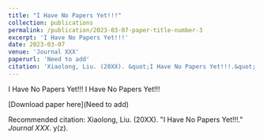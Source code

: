 ```yaml
---
title: "I Have No Papers Yet!!!"
collection: publications
permalink: /publication/2023-03-07-paper-title-number-3
excerpt: 'I Have No Papers Yet!!!'
date: 2023-03-07
venue: 'Journal XXX'
paperurl: 'Need to add'
citation: 'Xiaolong, Liu. (20XX). &quot;I Have No Papers Yet!!!.&quot; <i>Journal XXX</i>. y(z).'
---
```

I Have No Papers Yet!!! I Have No Papers Yet!!!

[Download paper here](Need to add)

Recommended citation: Xiaolong, Liu. (20XX). &quot;I Have No Papers Yet!!!.&quot; <i>Journal XXX</i>. y(z).
